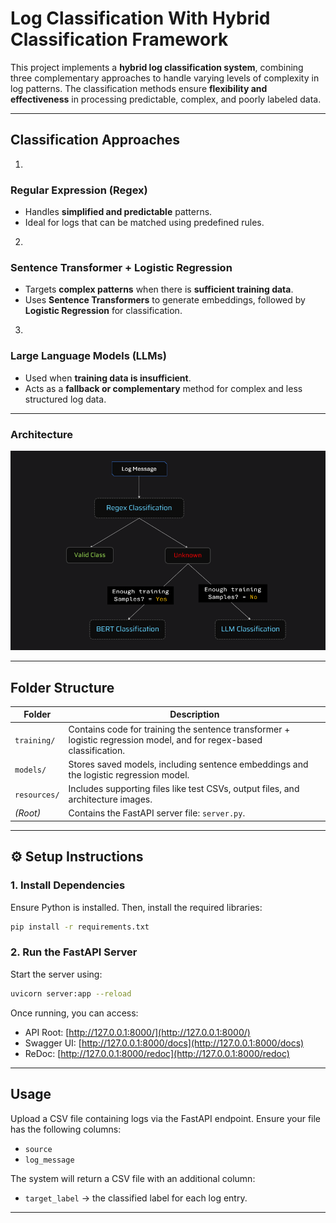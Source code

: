 # Log Classification With Hybrid Classification Framework

This project implements a **hybrid log classification system**, combining three complementary approaches to handle varying levels of complexity in log patterns. The classification methods ensure **flexibility and effectiveness** in processing predictable, complex, and poorly labeled data.

---

## Classification Approaches

1.

### Regular Expression (Regex)

* Handles **simplified and predictable** patterns.
* Ideal for logs that can be matched using predefined rules.

2.

### Sentence Transformer + Logistic Regression

* Targets **complex patterns** when there is **sufficient training data**.
* Uses **Sentence Transformers** to generate embeddings, followed by **Logistic Regression** for classification.

3.

### Large Language Models (LLMs)

* Used when **training data is insufficient**.
* Acts as a **fallback or complementary** method for complex and less structured log data.

---

### Architecture
![Architecture Overview](resources/arch.png)

---

## Folder Structure

| Folder       | Description                                                                                                          |
| ------------ | -------------------------------------------------------------------------------------------------------------------- |
| `training/`  | Contains code for training the sentence transformer + logistic regression model, and for regex-based classification. |
| `models/`    | Stores saved models, including sentence embeddings and the logistic regression model.                                |
| `resources/` | Includes supporting files like test CSVs, output files, and architecture images.                                     |
| *(Root)*     | Contains the FastAPI server file: `server.py`.                                                                       |

---

## ⚙️ Setup Instructions

### 1. Install Dependencies

Ensure Python is installed. Then, install the required libraries:

```bash
pip install -r requirements.txt
```

### 2. Run the FastAPI Server

Start the server using:

```bash
uvicorn server:app --reload
```

Once running, you can access:

* API Root: [http://127.0.0.1:8000/](http://127.0.0.1:8000/)
* Swagger UI: [http://127.0.0.1:8000/docs](http://127.0.0.1:8000/docs)
* ReDoc: [http://127.0.0.1:8000/redoc](http://127.0.0.1:8000/redoc)

---

## Usage

Upload a CSV file containing logs via the FastAPI endpoint. Ensure your file has the following columns:

* `source`
* `log_message`

The system will return a CSV file with an additional column:

* `target_label` → the classified label for each log entry.

---
